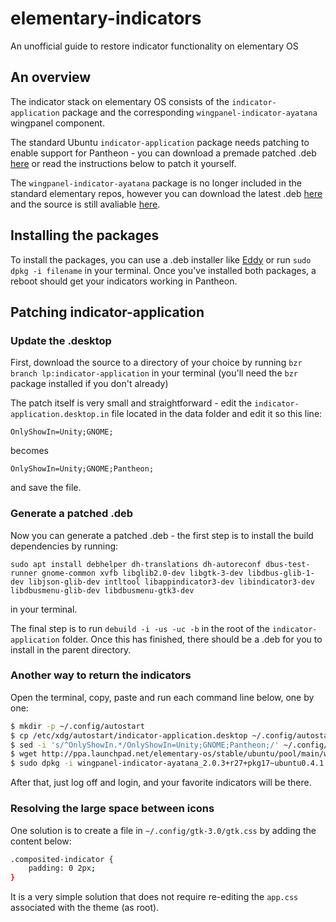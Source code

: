 # elementary-indicators
An unofficial guide to restore indicator functionality on elementary OS

## An overview
The indicator stack on elementary OS consists of the `indicator-application` package and the corresponding `wingpanel-indicator-ayatana` wingpanel component.

The standard Ubuntu `indicator-application` package needs patching to enable support for Pantheon - you can download a premade patched .deb [here](https://github.com/mdh34/elementary-indicators/releases) or read the instructions below to patch it yourself.

The `wingpanel-indicator-ayatana` package is no longer included in the standard elementary repos, however you can download the latest .deb [here](https://launchpad.net/~elementary-os/+archive/ubuntu/stable/+files/wingpanel-indicator-ayatana_2.0.3+r27+pkg17~ubuntu0.4.1.1_amd64.deb) and the source is still avaliable [here](https://github.com/elementary/wingpanel-indicator-ayatana).

## Installing the packages
To install the packages, you can use a .deb installer like [Eddy](http://appcenter.elementary.io/com.github.donadigo.eddy/) or run `sudo dpkg -i filename` in your terminal.
Once you've installed both packages, a reboot should get your indicators working in Pantheon.

## Patching indicator-application
### Update the .desktop
First, download the source to a directory of your choice by running `bzr branch lp:indicator-application` in your terminal (you'll need the `bzr` package installed if you don't already)

The patch itself is very small and straightforward - edit the `indicator-application.desktop.in` file located in the data folder and edit it so this line:

`OnlyShowIn=Unity;GNOME;`

becomes

`OnlyShowIn=Unity;GNOME;Pantheon;`

and save the file.

### Generate a patched .deb
Now you can generate a patched .deb - the first step is to install the build dependencies by running:

`sudo apt install debhelper dh-translations dh-autoreconf dbus-test-runner gnome-common xvfb libglib2.0-dev libgtk-3-dev libdbus-glib-1-dev libjson-glib-dev intltool libappindicator3-dev libindicator3-dev libdbusmenu-glib-dev libdbusmenu-gtk3-dev`

in your terminal.

The final step is to run `debuild -i -us -uc -b` in the root of the `indicator-application` folder. Once this has finished, there should be a .deb for you to install in the parent directory.

### Another way to return the indicators

Open the terminal, copy, paste and run each command line below, one by one:

```sh
$ mkdir -p ~/.config/autostart
$ cp /etc/xdg/autostart/indicator-application.desktop ~/.config/autostart/
$ sed -i 's/^OnlyShowIn.*/OnlyShowIn=Unity;GNOME;Pantheon;/' ~/.config/autostart/indicator-application.desktop
$ wget http://ppa.launchpad.net/elementary-os/stable/ubuntu/pool/main/w/wingpanel-indicator-ayatana/wingpanel-indicator-ayatana_2.0.3+r27+pkg17~ubuntu0.4.1.1_amd64.deb
$ sudo dpkg -i wingpanel-indicator-ayatana_2.0.3+r27+pkg17~ubuntu0.4.1.1_amd64.deb
```

After that, just log off and login, and your favorite indicators will be there.

### Resolving the large space between icons
One solution is to create a file in `~/.config/gtk-3.0/gtk.css` by adding the content below:

```sh
.composited-indicator {
    padding: 0 2px;
}
```

It is a very simple solution that does not require re-editing the `app.css` associated with the theme (as root).
